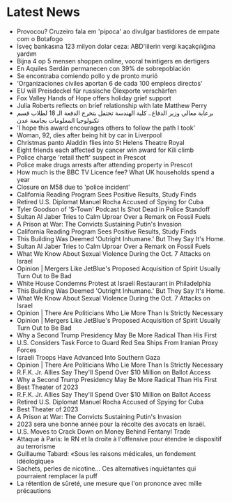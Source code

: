 # Latest News
-  Provocou? Cruzeiro fala em 'pipoca' ao divulgar bastidores de empate com o Botafogo
-  İsveç bankasına 123 milyon dolar ceza: ABD'lilerin vergi kaçakçılığına yardım
-  Bijna 4 op 5 mensen shoppen online, vooral twintigers en dertigers
-  En Aquiles Serdán permanecen con 39% de sobrepoblación
-  Se encontraba comiendo pollo y de pronto murió
-  ‘Organizaciones civiles aportan 6 de cada 100 empleos directos’
-  EU will Preisdeckel für russische Ölexporte verschärfen
-  Fox Valley Hands of Hope offers holiday grief support
-  Julia Roberts reflects on brief relationship with late Matthew Perry
-  برعاية معالي وزير الدفاع.. كلية الهندسة تحتفل بتخرج الدفعة الـ 18 لطلاب قسم تكنولوجيا المعلومات بجامعة عدن
-  'I hope this award encourages others to follow the path I took'
-  Woman, 92, dies after being hit by car in Liverpool
-  Christmas panto Aladdin flies into St Helens Theatre Royal
-  Eight friends each affected by cancer win award for Kili climb
-  Police charge 'retail theft' suspect in Prescot
-  Police make drugs arrests after attending property in Prescot
-  How much is the BBC TV Licence fee? What UK households spend a year
-  Closure on M58 due to 'police incident'
-  California Reading Program Sees Positive Results, Study Finds
-  Retired U.S. Diplomat Manuel Rocha Accused of Spying for Cuba
-  Tyler Goodson of 'S-Town' Podcast Is Shot Dead in Police Standoff
-  Sultan Al Jaber Tries to Calm Uproar Over a Remark on Fossil Fuels
-  A Prison at War: The Convicts Sustaining Putin's Invasion
-  California Reading Program Sees Positive Results, Study Finds
-  This Building Was Deemed 'Outright Inhumane.' But They Say It's Home.
-  Sultan Al Jaber Tries to Calm Uproar Over a Remark on Fossil Fuels
-  What We Know About Sexual Violence During the Oct. 7 Attacks on Israel
-  Opinion | Mergers Like JetBlue's Proposed Acquisition of Spirit Usually Turn Out to Be Bad
-  White House Condemns Protest at Israeli Restaurant in Philadelphia
-  This Building Was Deemed 'Outright Inhumane.' But They Say It's Home.
-  What We Know About Sexual Violence During the Oct. 7 Attacks on Israel
-  Opinion | There Are Politicians Who Lie More Than Is Strictly Necessary
-  Opinion | Mergers Like JetBlue's Proposed Acquisition of Spirit Usually Turn Out to Be Bad
-  Why a Second Trump Presidency May Be More Radical Than His First
-  U.S. Considers Task Force to Guard Red Sea Ships From Iranian Proxy Forces
-  Israeli Troops Have Advanced Into Southern Gaza
-  Opinion | There Are Politicians Who Lie More Than Is Strictly Necessary
-  R.F.K. Jr. Allies Say They'll Spend Over $10 Million on Ballot Access
-  Why a Second Trump Presidency May Be More Radical Than His First
-  Best Theater of 2023
-  R.F.K. Jr. Allies Say They'll Spend Over $10 Million on Ballot Access
-  Retired U.S. Diplomat Manuel Rocha Accused of Spying for Cuba
-  Best Theater of 2023
-  A Prison at War: The Convicts Sustaining Putin's Invasion
-  2023 sera une bonne année pour la récolte des avocats en Israël.
-  U.S. Moves to Crack Down on Money Behind Fentanyl Trade
-  Attaque à Paris: le RN et la droite à l'offensive pour étendre le dispositif au terrorisme
-  Guillaume Tabard: «Sous les raisons médicales, un fondement idéologique»
-  Sachets, perles de nicotine... Ces alternatives inquiétantes qui pourraient remplacer la puff
-  La rétention de sûreté, une mesure que l'on prononce avec mille précautions
